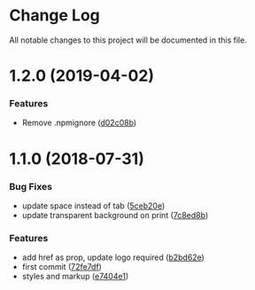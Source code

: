 # Change Log

All notable changes to this project will be documented in this file.

<a name="1.2.0"></a>
# 1.2.0 (2019-04-02)


### Features

* Remove .npmignore ([d02c08b](https://github.com/SUI-Components/schibsted-spain-components/commit/d02c08b))



<a name="1.1.0"></a>
# 1.1.0 (2018-07-31)


### Bug Fixes

* update space instead of tab ([5ceb20e](https://github.com/SUI-Components/schibsted-spain-components/commit/5ceb20e))
* update transparent background on print ([7c8ed8b](https://github.com/SUI-Components/schibsted-spain-components/commit/7c8ed8b))


### Features

* add href as prop, update logo required ([b2bd62e](https://github.com/SUI-Components/schibsted-spain-components/commit/b2bd62e))
* first commit ([72fe7df](https://github.com/SUI-Components/schibsted-spain-components/commit/72fe7df))
* styles and markup ([e7404e1](https://github.com/SUI-Components/schibsted-spain-components/commit/e7404e1))



